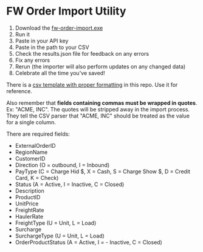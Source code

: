 # FW Order Import Utility

1) Download the [fw-order-import.exe](https://github.com/TAC-Insight/fw-order-import/raw/main/dist/fw-order-import.exe)
2) Run it
3) Paste in your API key
4) Paste in the path to your CSV
5) Check the results.json file for feedback on any errors
6) Fix any errors
7) Rerun (the importer will also perform updates on any changed data)
8) Celebrate all the time you've saved!

There is a [csv template with proper formatting](https://raw.githubusercontent.com/TAC-Insight/fw-order-import/main/OrdersTemplate.csv) in this repo. Use it for reference.

Also remember that **fields containing commas must be wrapped in quotes**. Ex: "ACME, INC". The quotes will be stripped away in the import process. They tell the CSV parser that "ACME, INC" should be treated as the value for a single column.

There are required fields:
- ExternalOrderID
- RegionName
- CustomerID
- Direction (O = outbound, I = Inbound)
- PayType (C = Charge Hid $, X = Cash, S = Charge Show $, D = Credit Card, K = Check)
- Status (A = Active, I = Inactive, C = Closed)
- Description
- ProductID
- UnitPrice
- FreightRate
- HaulerRate
- FreightType (U = Unit, L = Load)
- Surcharge
- SurchargeType (U = Unit, L = Load)
- OrderProductStatus (A = Active, I = - Inactive, C = Closed)

